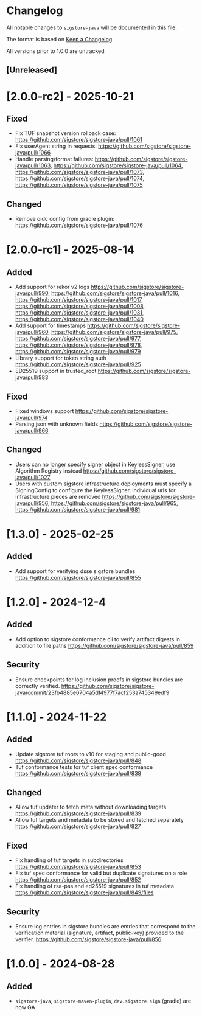 # Changelog

All notable changes to `sigstore-java` will be documented in this file.

The format is based on [Keep a Changelog](https://keepachangelog.com/en/1.0.0/).

All versions prior to 1.0.0 are untracked


## [Unreleased]

# [2.0.0-rc2] - 2025-10-21

## Fixed
- Fix TUF snapshot version rollback case: https://github.com/sigstore/sigstore-java/pull/1061
- Fix userAgent string in requests: https://github.com/sigstore/sigstore-java/pull/1066
- Handle parsing/format failures: https://github.com/sigstore/sigstore-java/pull/1063, https://github.com/sigstore/sigstore-java/pull/1064, https://github.com/sigstore/sigstore-java/pull/1073, https://github.com/sigstore/sigstore-java/pull/1074, https://github.com/sigstore/sigstore-java/pull/1075

## Changed
- Remove oidc config from gradle plugin: https://github.com/sigstore/sigstore-java/pull/1076

# [2.0.0-rc1] - 2025-08-14

## Added
- Add support for rekor v2 logs https://github.com/sigstore/sigstore-java/pull/990, https://github.com/sigstore/sigstore-java/pull/1016, https://github.com/sigstore/sigstore-java/pull/1017, https://github.com/sigstore/sigstore-java/pull/1008, https://github.com/sigstore/sigstore-java/pull/1031, https://github.com/sigstore/sigstore-java/pull/1040
- Add support for timestamps https://github.com/sigstore/sigstore-java/pull/960, https://github.com/sigstore/sigstore-java/pull/975, https://github.com/sigstore/sigstore-java/pull/977, https://github.com/sigstore/sigstore-java/pull/978, https://github.com/sigstore/sigstore-java/pull/979
- Library support for token string auth https://github.com/sigstore/sigstore-java/pull/925
- ED25519 support in trusted\_root https://github.com/sigstore/sigstore-java/pull/983

## Fixed
- Fixed windows support https://github.com/sigstore/sigstore-java/pull/974
- Parsing json with unknown fields https://github.com/sigstore/sigstore-java/pull/966

## Changed
- Users can no longer specify signer object in KeylessSigner, use Algorithm Registry instead https://github.com/sigstore/sigstore-java/pull/1027 
- Users with custom sigstore infrastructure deployments must specify a SigningConfig to configure the KeylessSigner, individual urls for infrastructure pieces are removed https://github.com/sigstore/sigstore-java/pull/956, https://github.com/sigstore/sigstore-java/pull/965, https://github.com/sigstore/sigstore-java/pull/981

# [1.3.0] - 2025-02-25

## Added
- Add support for verifying dsse sigstore bundles https://github.com/sigstore/sigstore-java/pull/855

# [1.2.0] - 2024-12-4

## Added
- Add option to sigstore conformance cli to verify artifact digests in addition to file paths https://github.com/sigstore/sigstore-java/pull/859

## Security
- Ensure checkpoints for log inclusion proofs in sigstore bundles are correctly
  verified. https://github.com/sigstore/sigstore-java/commit/23fb4885e6704a5df4977f7acf253a745349edf9

# [1.1.0] - 2024-11-22

## Added
- Update sigstore tuf roots to v10 for staging and public-good https://github.com/sigstore/sigstore-java/pull/848
- Tuf conformance tests for tuf client spec conformance https://github.com/sigstore/sigstore-java/pull/838

## Changed
- Allow tuf updater to fetch meta without downloading targets https://github.com/sigstore/sigstore-java/pull/839
- Allow tuf targets and metadata to be stored and fetched separately https://github.com/sigstore/sigstore-java/pull/827

## Fixed
- Fix handling of tuf targets in subdirectories https://github.com/sigstore/sigstore-java/pull/853
- Fix tuf spec conformance for valid but duplicate signatures on a role https://github.com/sigstore/sigstore-java/pull/852
- Fix handling of rsa-pss and ed25519 signatures in tuf metadata https://github.com/sigstore/sigstore-java/pull/849/files

## Security
- Ensure log entries in sigstore bundles are entries that correspond to the 
  verification material (signature, artifact, public-key) provided to the 
  verifier. https://github.com/sigstore/sigstore-java/pull/856

# [1.0.0] - 2024-08-28

## Added
- `sigstore-java`, `sigstore-maven-plugin`, `dev.sigstore.sign` (gradle) are now GA
